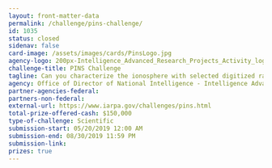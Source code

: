```yaml
---
layout: front-matter-data
permalink: /challenge/pins-challenge/
id: 1035
status: closed
sidenav: false
card-image: /assets/images/cards/PinsLogo.jpg
agency-logo: 200px-Intelligence_Advanced_Research_Projects_Activity_logo.png
challenge-title: PINS Challenge
tagline: Can you characterize the ionosphere with selected digitized radio-frequency (RF) spectrum  recordings from sounder receiver data?
agency: Office of Director of National Intelligence - Intelligence Advanced Research Project Activity
partner-agencies-federal: 
partners-non-federal: 
external-url: https://www.iarpa.gov/challenges/pins.html
total-prize-offered-cash: $150,000
type-of-challenge: Scientific
submission-start: 05/20/2019 12:00 AM
submission-end: 08/30/2019 11:59 PM
submission-link:  
prizes: true
---
```





